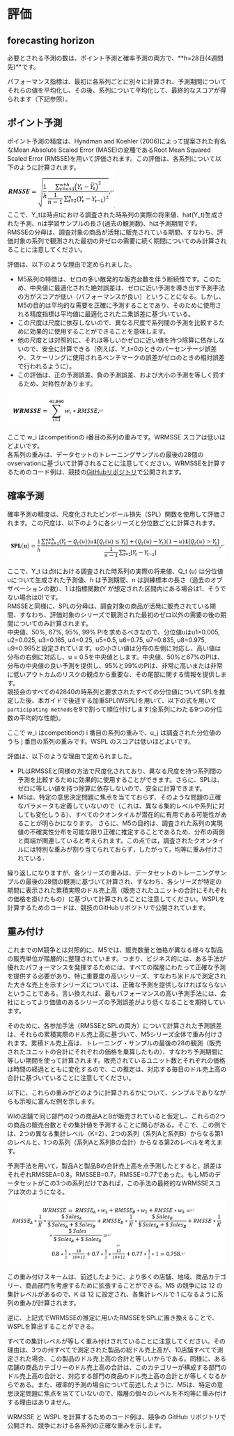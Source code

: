 # 評価
## forecasting horizon
必要とされる予測の数は、ポイント予測と確率予測の両方で、**h=28日(4週間先)**です。

パフォーマンス指標は、最初に各系列ごとに別々に計算され、予測期間についてそれらの値を平均化し、その後、系列について平均化して、最終的なスコアが得られます（下記参照）。
## ポイント予測
ポイント予測の精度は、Hyndman and Koehler (2006)によって提案された有名なMean Absolute Scaled Error (MASE)の変種であるRoot Mean Squared Scaled Error (RMSSE)を用いて評価されます。この評価は、各系列について以下のように計算されます。<br>
![RMSSE](../picture/RMSSE.png)<br>
ここで、Y_tは時点tにおける調査された時系列の実際の将来値、hat(Y_t)̂生成された予測、nは学習サンプルの長さ(過去の観測数)、hは予測期間です。<br>
RMSSEの分母は、調査対象の商品が活発に販売されている期間、すなわち、評価対象の系列で観測された最初の非ゼロの需要に続く期間についてのみ計算されることに注意してください。  

評価は、以下のような理由で定められました。
- M5系列の特徴は、ゼロの多い散発的な販売台数を伴う断続性です。このため、中央値に最適化された絶対誤差は、ゼロに近い予測を導き出す予測手法の方がスコアが低い（パフォーマンスが良い）ということになる。しかし、M5の目的は平均的な需要を正確に予測することであり、そのために使用される精度指標は平均値に最適化された二乗誤差に基づいている。
- この尺度は尺度に依存しないので、異なる尺度で系列間の予測を比較するために効果的に使用することができることを意味します。
- 他の尺度とは対照的に、それは等しいかゼロに近い値を持つ除算に依存しないので、安全に計算できる（例えば、Y_t=0のときのパーセンテージ誤差や、スケーリングに使用されるベンチマークの誤差がゼロのときの相対誤差で行われるように）。
- この評価は、正の予測誤差、負の予測誤差、および大小の予測を等しく罰するため、対称性があります。

![WRMSSE](../picture/WRMSSE.png)

ここで w_i はcompetitionの i番目の系列の重みです。WRMSSE スコアは低いほどよいです。<br>
各系列の重みは、データセットのトレーニングサンプルの最後の28個のovservationに基づいて計算されることに注意してください。WRMSSEを計算するためのコード例は、競技の[GitHubリポジトリ](https://github.com/Mcompetitions)で公開されます。

## 確率予測
確率予測の精度は、尺度化されたピンボール損失（SPL）関数を使用して評価されます。この尺度は、以下のように各シリーズと分位数ごとに計算されます。

![SPL](../picture/SPL.png)

ここで、Y_t は点tにおける調査された時系列の実際の将来値、Q_t (u) は分位値uについて生成された予測値、h は予測期間、n は訓練標本の長さ（過去のオブザベーションの数）、1 は指標関数(Y が想定された区間内にある場合は1、そうでない場合は0)です。<br>
RMSSEと同様に、SPLの分母は、調査対象の商品が活発に販売されている期間、すなわち、評価対象のシリーズで観測された最初のゼロ以外の需要の後の期間についてのみ計算されます。<br>
中央値、50%, 67%, 95%, 99% PIを求めるべきなので、分位値uはu1=0.005, u2=0.025, u3=0.165, u4=0.25, u5=0.5, u6=0.75, u7=0.835, u8=0.975, u9=0.995と設定されています。uの小さい値は分布の左側に対応し、高い値は分布の右側に対応し、u = 0.5を中央値とします。中央値、50%と67%のPIは、分布の中央値の良い予測を提供し、95%と99%のPIは、非常に高いまたは非常に低いアウトカムのリスクの観点から重要な、その尾部に関する情報を提供します。<br>
競技会のすべての42840の時系列と要求されたすべての分位値についてSPLを推定した後、本ガイドで後述する加重SPL(WSPL)を用いて、以下の式を用いて`participating methods`を9で割って順位付けします(全系列にわたる9つの分位数の平均的な性能)。<br>

ここで w_i はcompetitionの i 番目の系列の重みで、u_j は調査された分位値のうち j 番目の系列の重みです。WSPL のスコアは低いほどよいです。

評価は、以下のような理由で定められました。
- PLはRMSSEと同様の方法で尺度化されており、異なる尺度を持つ系列間の予測を比較するために効果的に使用することができます。さらに、SPLは、ゼロに等しい値を持つ除算に依存しないので、安全に計算できます。
- M5は、特定の意思決定問題に焦点を当てておらず、そのような問題の正確なパラメータも定義していないので（これは、異なる集約レベルや系列に対しても変化しうる）、すべてのクオンタイルが潜在的に有用である可能性があることが明らかになります。 さらに、M5の目的は、調査された系列の実現値の不確実性分布を可能な限り正確に推定することであるため、分布の両側と両端が関連していると考えられます。この点では，調査されたクオンタイルには特別な重みが割り当てられておらず，したがって，均等に重み付けされている．

繰り返しになりますが、各シリーズの重みは、データセットのトレーニングサンプルの最後の28個の観測に基づいて計算され、すなわち、各シリーズが特定の期間に表示された累積実際のドル売上高（販売されたユニットの合計にそれぞれの価格を掛けたもの）に基づいて計算されることに注意してください。WSPLを計算するためのコードは、競技のGitHubリポジトリで公開されています。

## 重み付け

これまでのM競争とは対照的に、M5では、販売数量と価格が異なる様々な製品の販売単位が階層的に整理されています。つまり、ビジネス的には、ある手法が優れたパフォーマンスを発揮するためには、すべての階層にわたって正確な予測を提供する必要があり、特に重要度の高いシリーズ、すなわち米ドルで測定された大きな売上を示すシリーズについては、正確な予測を提供しなければならないということである。言い換えれば、最もパフォーマンスの高い予測手法には、会社にとってより価値のあるシリーズの予測誤差がより低くなることを期待しています。<br>

そのために、各参加手法（RMSSEとSPLの両方）について計算された予測誤差は、それらの累積実際のドル売上高に基づいて、M5シリーズ全体で重み付けされます。累積ドル売上高は、トレーニング・サンプルの最後の28の観測（販売されたユニットの合計にそれぞれの価格を乗算したもの）、すなわち予測期間に等しい期間を使って計算されます。販売されているユニット数とそれぞれの価格は時間の経過とともに変化するので、この推定は、対応する毎日のドル売上高の合計に基づいていることに注意してください。<br>

以下に、これらの重みがどのように計算されるかについて、シンプルでありながらも示唆に富んだ例を示します。<br>

WIの店舗で同じ部門の2つの商品AとBが販売されていると仮定し、これらの2つの商品の販売台数とその集計値を予測することに関心がある。そこで、この例では、2つの異なる集計レベル（K=2）、2つの系列（系列Aと系列B）からなる第1のレベルと、1つの系列（系列Aと系列Bの合計）からなる第2のレベルを考えます。<br>

予測手法を用いて，製品Aと製品Bの合計売上高を点予測したとすると，誤差はそれぞれRMSSEA=0.8，RMSSEB=0.7，RMSSE=0.77であった。もしM5のデータセットがこの3つの系列だけであれば，この手法の最終的なWRMSSEスコアは次のようになる。<br>

![WRMSSE](../picture/WRMSSE_example.png)

この重み付けスキームは、前述したように、より多くの店舗、地域、商品カテゴリー、商品部門を考慮するために拡張することができる。M5 の競争には 12 の集計レベルがあるので、K は 12 に設定され、各集計レベルで 1 になるように系列の重みが計算されます。<br>

逆に、上記式でWRMSSEの推定に用いたRMSSEをSPLに置き換えることで、WSPLを算出することができる。<br>

すべての集計レベルが等しく重み付けされていることに注意してください。その理由は、3つの州すべてで測定された製品の総ドル売上高が、10店舗すべてで測定された場合、この製品のドル売上高の合計と等しいからである。同様に、ある店舗の商品カテゴリーのドル売上高の合計は、このカテゴリーが構成する部門のドル売上高の合計と、対応する部門の商品のドル売上高の合計とが等しくなるからである。また、確率的予測の場合について前述したように、M5は、特定の意思決定問題に焦点を当てていないので、階層の個々のレベルを不均等に重み付けする理由はありません。<br>

WRMSSE と WSPL を計算するためのコード例は、競争の GitHub リポジトリで公開され、競争における各系列の正確な重みを示します。
